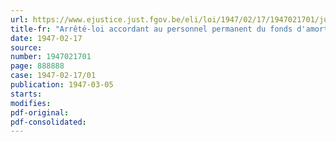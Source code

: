 ```yaml
---
url: https://www.ejustice.just.fgov.be/eli/loi/1947/02/17/1947021701/justel
title-fr: "Arrêté-loi accordant au personnel permanent du fonds d'amortissement de la dette publique, le bénéfice de l'aide au rééquipement ménager (Abrogé par L 27-03-1951, art. 13)"
date: 1947-02-17
source:
number: 1947021701
page: 888888
case: 1947-02-17/01
publication: 1947-03-05
starts:
modifies:
pdf-original:
pdf-consolidated:
---
```


